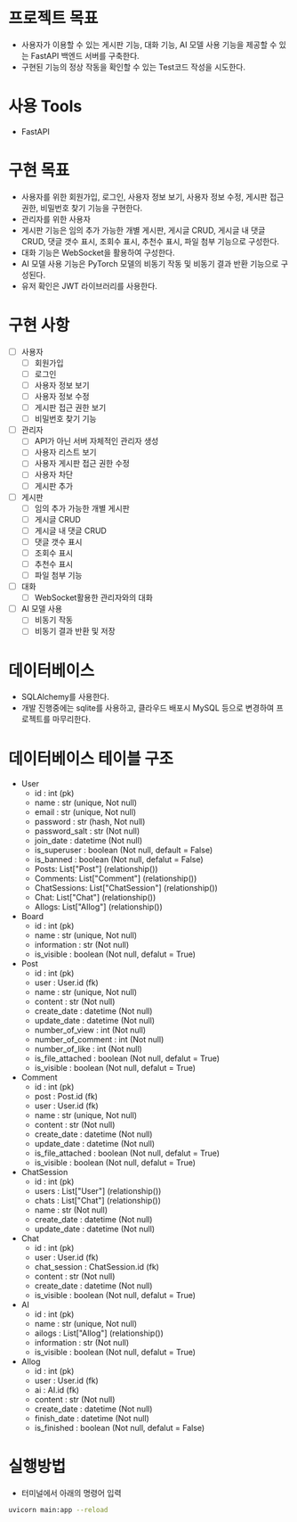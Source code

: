 # 프로젝트 목표
- 사용자가 이용할 수 있는 게시판 기능, 대화 기능, AI 모델 사용 기능을 제공할 수 있는 FastAPI 백엔드 서버를 구축한다.
- 구현된 기능의 정상 작동을 확인할 수 있는 Test코드 작성을 시도한다.
# 사용 Tools
- FastAPI
# 구현 목표
- 사용자를 위한 회원가입, 로그인, 사용자 정보 보기, 사용자 정보 수정, 게시판 접근 권한, 비밀번호 찾기 기능을 구현한다.
- 관리자를 위한 사용자
- 게시판 기능은 임의 추가 가능한 개별 게시판, 게시글 CRUD, 게시글 내 댓글 CRUD, 댓글 갯수 표시, 조회수 표시, 추천수 표시, 파일 첨부 기능으로 구성한다.
- 대화 기능은 WebSocket을 활용하여 구성한다.
- AI 모델 사용 기능은 PyTorch 모델의 비동기 작동 및 비동기 결과 반환 기능으로 구성된다.
- 유저 확인은 JWT 라이브러리를 사용한다.
# 구현 사항
- [ ] 사용자
    - [ ] 회원가입
    - [ ] 로그인
    - [ ] 사용자 정보 보기
    - [ ] 사용자 정보 수정
    - [ ] 게시판 접근 권한 보기
    - [ ] 비밀번호 찾기 기능
- [ ] 관리자
    - [ ] API가 아닌 서버 자체적인 관리자 생성
    - [ ] 사용자 리스트 보기
    - [ ] 사용자 게시판 접근 권한 수정
    - [ ] 사용자 차단
    - [ ] 게시판 추가
- [ ] 게시판
    - [ ] 임의 추가 가능한 개별 게시판
    - [ ] 게시글 CRUD
    - [ ] 게시글 내 댓글 CRUD
    - [ ] 댓글 갯수 표시
    - [ ] 조회수 표시
    - [ ] 추천수 표시
    - [ ] 파일 첨부 기능
- [ ] 대화
    - [ ] WebSocket활용한 관리자와의 대화
- [ ] AI 모델 사용
    - [ ] 비동기 작동
    - [ ] 비동기 결과 반환 및 저장
# 데이터베이스
- SQLAlchemy를 사용한다.
- 개발 진행중에는 sqlite를 사용하고, 클라우드 배포시 MySQL 등으로 변경하여 프로젝트를 마무리한다.
# 데이터베이스 테이블 구조
- User
    - id : int (pk)
    - name : str (unique, Not null)
    - email : str (unique, Not null)
    - password : str (hash, Not null)
    - password_salt : str (Not null)
    - join_date : datetime (Not null)
    - is_superuser : boolean (Not null, default = False)
    - is_banned : boolean (Not null, defalut = False)
    - Posts: List["Post"] (relationship())
    - Comments: List["Comment"] (relationship())
    - ChatSessions: List["ChatSession"] (relationship())
    - Chat: List["Chat"] (relationship())
    - AIlogs: List["AIlog"] (relationship())
- Board
    - id : int (pk)
    - name : str (unique, Not null)
    - information : str (Not null)
    - is_visible : boolean (Not null, defalut = True)
- Post
    - id : int (pk)
    - user : User.id (fk)
    - name : str (unique, Not null)
    - content : str (Not null)
    - create_date : datetime (Not null)
    - update_date : datetime (Not null)
    - number_of_view : int (Not null)
    - number_of_comment : int (Not null)
    - number_of_like : int (Not null)
    - is_file_attached : boolean (Not null, defalut = True)
    - is_visible : boolean (Not null, defalut = True)
- Comment
    - id : int (pk)
    - post : Post.id (fk)
    - user : User.id (fk)
    - name : str (unique, Not null)
    - content : str (Not null)
    - create_date : datetime (Not null)
    - update_date : datetime (Not null)
    - is_file_attached : boolean (Not null, defalut = True)
    - is_visible : boolean (Not null, defalut = True)
- ChatSession
    - id : int (pk)
    - users : List["User"] (relationship())
    - chats : List["Chat"] (relationship())
    - name : str (Not null)
    - create_date : datetime (Not null)
    - update_date : datetime (Not null)
- Chat
    - id : int (pk)
    - user : User.id (fk)
    - chat_session : ChatSession.id (fk)
    - content : str (Not null)
    - create_date : datetime (Not null)
    - is_visible : boolean (Not null, defalut = True)
- AI
    - id : int (pk)
    - name : str (unique, Not null)
    - ailogs : List["AIlog"] (relationship())
    - information : str (Not null)
    - is_visible : boolean (Not null, defalut = True)
- AIlog
    - id : int (pk)
    - user : User.id (fk)
    - ai : AI.id (fk)
    - content : str (Not null)
    - create_date : datetime (Not null)
    - finish_date : datetime (Not null)
    - is_finished : boolean (Not null, defalut = False)

# 실행방법
- 터미널에서 아래의 명령어 입력
```bash
uvicorn main:app --reload
```